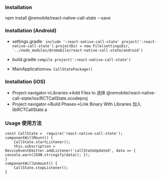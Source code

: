 ### Installation
npm install @remobile/react-native-call-state --save

### Installation (Android)
- settings.gradle `
include ':react-native-call-state'
project(':react-native-call-state').projectDir = new File(settingsDir, '../node_modules/@remobile/react-native-call-state/android')`

- build.gradle `compile project(':react-native-call-state')`

- MainApplication`new CallStatePackage()`

### Installation (iOS)
- Project navigator->Libraries->Add Files to 选择 @remobile/react-native-call-state/ios/RCTCallState.xcodeproj
- Project navigator->Build Phases->Link Binary With Libraries 加入 libRCTCallState.a

### Usage 使用方法

    const CallState =  require('react-native-call-state');
    componentWillMount() {
        CallState.startListener();
        this.subscription = DeviceEventEmitter.addListener('callStateUpdated', data => { console.warn(JSON.stringify(data)); });
    }
    componentWillUnmount() {
        CallState.stopListener();
    }
